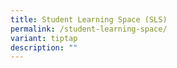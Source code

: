 ```yaml
---
title: Student Learning Space (SLS)
permalink: /student-learning-space/
variant: tiptap
description: ""
---
```

